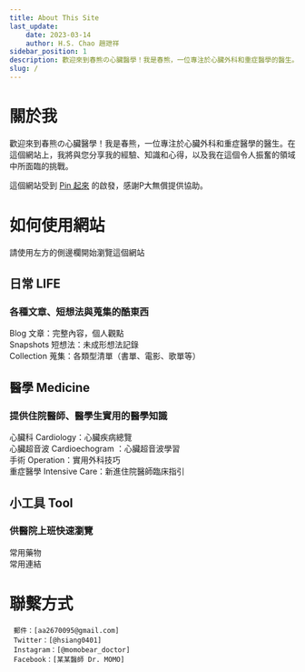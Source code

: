 ```yaml
---
title: About This Site
last_update: 
    date: 2023-03-14
    author: H.S. Chao 趙玴祥
sidebar_position: 1
description: 歡迎來到春熊の心臟醫學！我是春熊，一位專注於心臟外科和重症醫學的醫生。在這個網站上，我將與您分享我的經驗、知識和心得，以及我在這個令人振奮的領域中所面臨的挑戰。
slug: /
---
```

# 關於我  
  
歡迎來到春熊の心臟醫學！我是春熊，一位專注於心臟外科和重症醫學的醫生。在這個網站上，我將與您分享我的經驗、知識和心得，以及我在這個令人振奮的領域中所面臨的挑戰。  

這個網站受到 [Pin 起來](https://pinchlime.com) 的啟發，感謝P大無償提供協助。  

# 如何使用網站  

請使用左方的側邊欄開始瀏覽這個網站    
## 日常 LIFE
   
### 各種文章、短想法與蒐集的酷東西   
   
Blog 文章：完整內容，個人觀點  
Snapshots 短想法：未成形想法記錄  
Collection 蒐集：各類型清單（書單、電影、歌單等）   
  
## 醫學 Medicine  
  
### 提供住院醫師、醫學生實用的醫學知識
  
心臟科 Cardiology：心臟疾病總覽    
心臟超音波 Cardioechogram ：心臟超音波學習  
手術 Operation：實用外科技巧  
重症醫學 Intensive Care：新進住院醫師臨床指引    
   
## 小工具 Tool  
  
### 供醫院上班快速瀏覽  
   
常用藥物    
常用連結   
  
  
# 聯繫方式
     郵件：[aa2670095@gmail.com]  
     Twitter：[@hsiang0401]  
     Instagram：[@momobear_doctor]  
     Facebook：[某某醫師 Dr. MOMO]  
